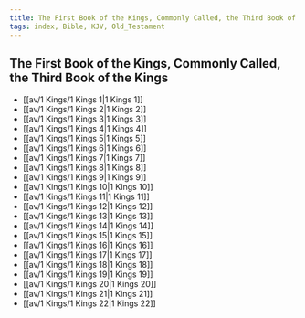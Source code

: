 ```yaml
---
title: The First Book of the Kings, Commonly Called, the Third Book of the Kings
tags: index, Bible, KJV, Old_Testament
---
```


## The First Book of the Kings, Commonly Called, the Third Book of the Kings

- [[av/1 Kings/1 Kings 1|1 Kings 1]]
- [[av/1 Kings/1 Kings 2|1 Kings 2]]
- [[av/1 Kings/1 Kings 3|1 Kings 3]]
- [[av/1 Kings/1 Kings 4|1 Kings 4]]
- [[av/1 Kings/1 Kings 5|1 Kings 5]]
- [[av/1 Kings/1 Kings 6|1 Kings 6]]
- [[av/1 Kings/1 Kings 7|1 Kings 7]]
- [[av/1 Kings/1 Kings 8|1 Kings 8]]
- [[av/1 Kings/1 Kings 9|1 Kings 9]]
- [[av/1 Kings/1 Kings 10|1 Kings 10]]
- [[av/1 Kings/1 Kings 11|1 Kings 11]]
- [[av/1 Kings/1 Kings 12|1 Kings 12]]
- [[av/1 Kings/1 Kings 13|1 Kings 13]]
- [[av/1 Kings/1 Kings 14|1 Kings 14]]
- [[av/1 Kings/1 Kings 15|1 Kings 15]]
- [[av/1 Kings/1 Kings 16|1 Kings 16]]
- [[av/1 Kings/1 Kings 17|1 Kings 17]]
- [[av/1 Kings/1 Kings 18|1 Kings 18]]
- [[av/1 Kings/1 Kings 19|1 Kings 19]]
- [[av/1 Kings/1 Kings 20|1 Kings 20]]
- [[av/1 Kings/1 Kings 21|1 Kings 21]]
- [[av/1 Kings/1 Kings 22|1 Kings 22]]
